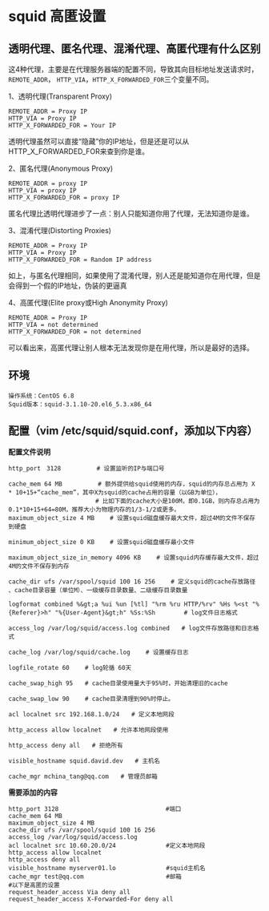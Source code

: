 # squid 高匿设置

## 透明代理、匿名代理、混淆代理、高匿代理有什么区别

这4种代理，主要是在代理服务器端的配置不同，导致其向目标地址发送请求时，`REMOTE_ADDR`， `HTTP_VIA`，`HTTP_X_FORWARDED_FOR`三个变量不同。

1、透明代理(Transparent Proxy)

```
REMOTE_ADDR = Proxy IP
HTTP_VIA = Proxy IP
HTTP_X_FORWARDED_FOR = Your IP
```

透明代理虽然可以直接“隐藏”你的IP地址，但是还是可以从HTTP_X_FORWARDED_FOR来查到你是谁。

2、匿名代理(Anonymous Proxy)

```
REMOTE_ADDR = proxy IP
HTTP_VIA = proxy IP
HTTP_X_FORWARDED_FOR = proxy IP
```

匿名代理比透明代理进步了一点：别人只能知道你用了代理，无法知道你是谁。

3、混淆代理(Distorting Proxies)

```
REMOTE_ADDR = Proxy IP
HTTP_VIA = Proxy IP
HTTP_X_FORWARDED_FOR = Random IP address
```

如上，与匿名代理相同，如果使用了混淆代理，别人还是能知道你在用代理，但是会得到一个假的IP地址，伪装的更逼真

4、高匿代理(Elite proxy或High Anonymity Proxy)

```
REMOTE_ADDR = Proxy IP
HTTP_VIA = not determined
HTTP_X_FORWARDED_FOR = not determined
```

可以看出来，高匿代理让别人根本无法发现你是在用代理，所以是最好的选择。

## 环境

```
操作系统：CentOS 6.8
Squid版本：squid-3.1.10-20.el6_5.3.x86_64
```

## 配置（vim /etc/squid/squid.conf，添加以下内容）

**配置文件说明**

```
http_port　3128　　　　　　# 设置监听的IP与端口号

cache_mem 64 MB　　　　　　# 额外提供给squid使用的内存，squid的内存总占用为 X * 10+15+“cache_mem”，其中X为squid的cache占用的容量（以GB为单位），
　　　　　　　　　　 　　　　# 比如下面的cache大小是100M，即0.1GB，则内存总占用为0.1*10+15+64=80M，推荐大小为物理内存的1/3-1/2或更多。
maximum_object_size 4 MB 　　# 设置squid磁盘缓存最大文件，超过4M的文件不保存到硬盘

minimum_object_size 0 KB 　　# 设置squid磁盘缓存最小文件

maximum_object_size_in_memory 4096 KB 　　# 设置squid内存缓存最大文件，超过4M的文件不保存到内存

cache_dir ufs /var/spool/squid 100 16 256 　　# 定义squid的cache存放路径 、cache目录容量（单位M）、一级缓存目录数量、二级缓存目录数量

logformat combined %&gt;a %ui %un [%tl] "%rm %ru HTTP/%rv" %Hs %<st "%{Referer}>h" "%{User-Agent}&gt;h" %Ss:%Sh        # log文件日志格式

access_log /var/log/squid/access.log combined　　# log文件存放路径和日志格式

cache_log /var/log/squid/cache.log 　　# 设置缓存日志

logfile_rotate 60　　 # log轮循 60天

cache_swap_high 95　　# cache目录使用量大于95%时，开始清理旧的cache

cache_swap_low 90　　 # cache目录清理到90%时停止。

acl localnet src 192.168.1.0/24　　# 定义本地网段

http_access allow localnet　　# 允许本地网段使用

http_access deny all　　# 拒绝所有

visible_hostname squid.david.dev　　# 主机名

cache_mgr mchina_tang@qq.com　　# 管理员邮箱
```


**需要添加的内容**

```
http_port 3128　　　　　　　　　　　　　　　　　　#端口
cache_mem 64 MB
maximum_object_size 4 MB
cache_dir ufs /var/spool/squid 100 16 256
access_log /var/log/squid/access.log
acl localnet src 10.60.20.0/24　　　　　　    #定义本地网段
http_access allow localnet
http_access deny all
visible_hostname myserver01.lo              #squid主机名
cache_mgr test@qq.com                       #邮箱
#以下是高匿的设置
request_header_access Via deny all
request_header_access X-Forwarded-For deny all
```
